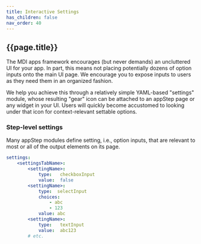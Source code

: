 ```yaml
---
title: Interactive Settings
has_children: false
nav_order: 40
---
```


## {{page.title}}

The MDI apps framework encourages (but never demands) an uncluttered
UI for your app. In part, this means not placing potentially dozens 
of option inputs onto the main UI page. We encourage you to expose
inputs to users as they need them in an organized fashion.

We help you achieve this through a relatively simple YAML-based
"settings" module, whose resulting "gear" icon can be attached to 
an appStep page or any widget in your UI. Users will quickly become
accustomed to looking under that icon for context-relevant settable options.



### Step-level settings

Many appStep modules define setting, i.e., option inputs, that
are relevant to most or all of the output elements on its page.

```yml
settings:
    <settingsTabName>:
        <settingName>:
            type:   checkboxInput
            value:  false
        <settingName>:
            type:  selectInput
            choices: 
                - abc
                - 123
            value: abc      
        <settingName>:
            type:   textInput
            value:  abc123
        # etc.
```


